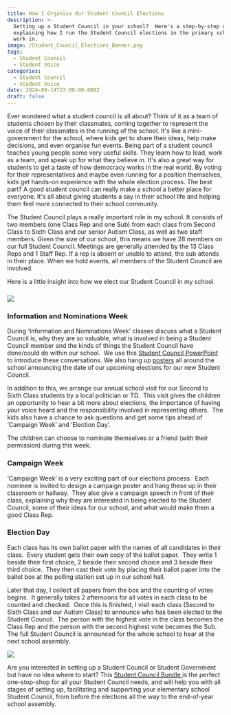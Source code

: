```yaml
---
title: How I Organise Our Student Council Elections
description: >-
  Setting up a Student Council in your school?  Here's a step-by-step guide
  explaining how I run the Student Council elections in the primary school I
  work in.
image: /Student_Council_Elections_Banner.png
tags:
  - Student Council
  - Student Voice
categories:
  - Student Council
  - Student Voice
date: 2024-09-14T23:00:00.000Z
draft: false
---
```


Ever wondered what a student council is all about? Think of it as a team of students chosen by their classmates, coming together to represent the voice of their classmates in the running of the school. It's like a mini-government for the school, where kids get to share their ideas, help make decisions, and even organise fun events. Being part of a student council teaches young people some very useful skills. They learn how to lead, work as a team, and speak up for what they believe in. It's also a great way for students to get a taste of how democracy works in the real world. By voting for their representatives and maybe even running for a position themselves, kids get hands-on experience with the whole election process. The best part? A good student council can really make a school a better place for everyone. It's all about giving students a say in their school life and helping them feel more connected to their school community.

The Student Council plays a really important role in my school.  It consists of two members (one Class Rep and one Sub) from each class from Second Class to Sixth Class and our senior Autism Class, as well as two staff members.  Given the size of our school, this means we have 28 members on our full Student Council.  Meetings are generally attended by the 13 Class Reps and 1 Staff Rep.  If a rep is absent or unable to attend, the sub attends in their place.  When we hold events, all members of the Student Council are involved.

Here is a little insight into how we elect our Student Council in my school.

### ![](/Student_Council_Elections_Polling_Station.png)

### Information and Nominations Week

During ‘Information and Nominations Week’ classes discuss what a Student Council is, why they are so valuable, what is involved in being a Student Council member and the kinds of things the Student Council have done/could do within our school.  We use this [Student Council PowerPoint](https://www.teacherspayteachers.com/Product/Student-Council-Information-Powerpoint-8589659?utm_source=My%20Blog\&utm_campaign=Elections%20Blogpost) to introduce these conversations.  We also hang up [posters](https://www.teacherspayteachers.com/Product/Student-Council-Elections-Announcement-Posters-8569164?utm_source=My%20Blog\&utm_campaign=Elections%20Blogpost) all around the school announcing the date of our upcoming elections for our new Student Council.

In addition to this, we arrange our annual school visit for our Second to Sixth Class students by a local politician or TD.  This visit gives the children an opportunity to hear a bit more about elections, the importance of having your voice heard and the responsibility involved in representing others.  The kids also have a chance to ask questions and get some tips ahead of ‘Campaign Week’ and ‘Election Day’.

The children can choose to nominate themselves or a friend (with their permission) during this week.  




### Campaign Week

‘Campaign Week’ is a very exciting part of our elections process.  Each nominee is invited to design a campaign poster and hang these up in their classroom or hallway.  They also give a campaign speech in front of their class, explaining why they are interested in being elected to the Student Council, some of their ideas for our school, and what would make them a good Class Rep.




### Election Day

Each class has its own ballot paper with the names of all candidates in their class.  Every student gets their own copy of the ballot paper.  They write 1 beside their first choice, 2 beside their second choice and 3 beside their third choice.  They then cast their vote by placing their ballot paper into the ballot box at the polling station set up in our school hall.

Later that day, I collect all papers from the box and the counting of votes begins.  It generally takes 2 afternoons for all votes in each class to be counted and checked.  Once this is finished, I visit each class (Second to Sixth Class and our Autism Class) to announce who has been elected to the Student Council.  The person with the highest vote in the class becomes the Class Rep and the person with the second highest vote becomes the Sub.  The full Student Council is announced for the whole school to hear at the next school assembly.

![](/Student_Council_Bundle.png)

Are you interested in setting up a Student Council or Student Government but have no idea where to start? This [Student Council Bundle ](https://www.teacherspayteachers.com/Product/Student-Council-Bundle-8464650?st=e4462cdd948188ccb887d6df6e45d8ab\&utm_source=My%20Blog\&utm_campaign=Elections%20Blogpost)is the perfect one-stop-shop for all your Student Council needs, and will help you with all stages of setting up, facilitating and supporting your elementary school Student Council, from before the elections all the way to the end-of-year school assembly.
